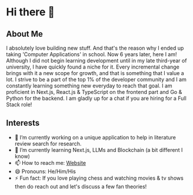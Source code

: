 # Hi there 👋

## About Me
I absolutely love building new stuff. And that's the reason why I ended up taking 'Computer Applications' in school. Now 6 years later, here I am! Although I did not begin learning development until in my late third-year of university, I have quickly found a niche for it. Every incremental change brings with it a new scope for growth, and that is something that I value a lot. I strive to be a part of the top 1% of the developer community and I am constantly learning something new everyday to reach that goal. I am proficient in Next.js, React.js & TypeScript on the frontend part and Go & Python for the backend. I am gladly up for a chat if you are hiring for a Full Stack role!

## Interests
- 🔭 I’m currently working on a unique application to help in literature review search for research.
- 🌱 I’m currently learning Next.js, LLMs and Blockchain (a bit different I know)
- 📫 How to reach me: [Website](https://sanchet-nagarnaik.vercel.app/)
- 😄 Pronouns: He/Him/His
- ⚡ Fun fact: If you love playing chess and watching movies & tv shows then do reach out and let's discuss a few fan theories!

